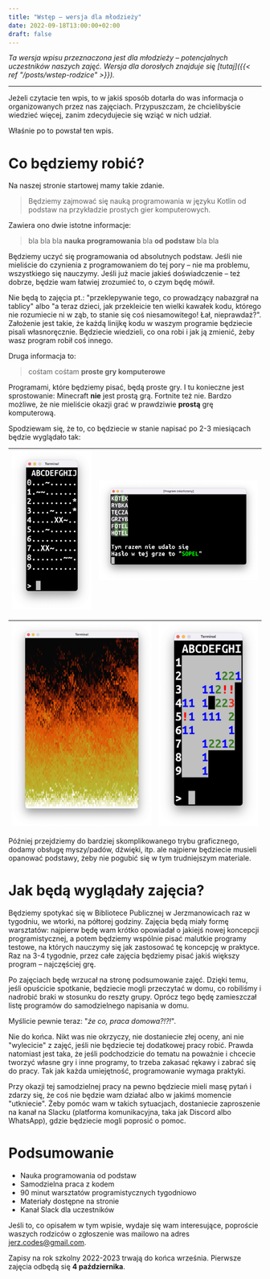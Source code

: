 ```yaml
---
title: "Wstęp – wersja dla młodzieży"
date: 2022-09-18T13:00:00+02:00
draft: false
---
```


*Ta wersja wpisu przeznaczona jest dla młodzieży – potencjalnych uczestników naszych zajęć. Wersja dla dorosłych znajduje się [tutaj]({{< ref "/posts/wstep-rodzice" >}}).*

---

Jeżeli czytacie ten wpis, to w jakiś sposób dotarła do was informacja o organizowanych przez nas zajęciach. Przypuszczam, że chcielibyście wiedzieć więcej, zanim zdecydujecie się wziąć w nich udział.

Właśnie po to powstał ten wpis.

# Co będziemy robić?

Na naszej stronie startowej mamy takie zdanie.

> Będziemy zajmować się nauką programowania w języku Kotlin od podstaw na przykładzie prostych gier komputerowych.

Zawiera ono dwie istotne informacje:

> bla bla bla **nauka programowania** bla **od podstaw** bla bla

Będziemy uczyć się programowania od absolutnych podstaw. Jeśli nie mieliście do czynienia z programowaniem do tej pory – nie ma problemu, wszystkiego się nauczymy. Jeśli już macie jakieś doświadczenie – też dobrze, będzie wam łatwiej zrozumieć to, o czym będę mówił.

Nie będą to zajęcia pt.: "przeklepywanie tego, co prowadzący nabazgrał na tablicy" albo "a teraz dzieci, jak przekleicie ten wielki kawałek kodu, którego nie rozumiecie ni w ząb, to stanie się coś niesamowitego! Łał, nieprawdaż?". Założenie jest takie, że każdą linijkę kodu w waszym programie będziecie pisali własnoręcznie. Będziecie wiedzieli, co ona robi i jak ją zmienić, żeby wasz program robił coś innego.

Druga informacja to:

> cośtam cośtam **proste gry komputerowe**

Programami, które będziemy pisać, będą proste gry. I tu konieczne jest sprostowanie: Minecraft **nie** jest prostą grą. Fortnite też nie. Bardzo możliwe, że nie mieliście okazji grać w prawdziwie **prostą** grę komputerową.

Spodziewam się, że to, co będziecie w stanie napisać po 2-3 miesiącach będzie wyglądało tak:

| ![](statki.png) | ![](wordle.png) |
|-----------------|-----------------|

| ![](doomfire.png) | ![](saper.png) |
|-------------------|----------------|

Później przejdziemy do bardziej skomplikowanego trybu graficznego, dodamy obsługę myszy/padów, dźwięki, itp. ale najpierw będziecie musieli opanować podstawy, żeby nie pogubić się w tym trudniejszym materiale. 

# Jak będą wyglądały zajęcia?

Będziemy spotykać się w Bibliotece Publicznej w Jerzmanowicach raz w tygodniu, we wtorki, na półtorej godziny. Zajęcia będą miały formę warsztatów: najpierw będę wam krótko opowiadał o jakiejś nowej koncepcji programistycznej, a potem będziemy wspólnie pisać malutkie programy testowe, na których nauczymy się jak zastosować tę koncepcję w praktyce. Raz na 3-4 tygodnie, przez całe zajęcia będziemy pisać jakiś większy program – najczęściej grę.

Po zajęciach będę wrzucał na stronę podsumowanie zajęć. Dzięki temu, jeśli opuścicie spotkanie, będziecie mogli przeczytać w domu, co robiliśmy i nadrobić braki w stosunku do reszty grupy. Oprócz tego będę zamieszczał listę programów do samodzielnego napisania w domu.

Myślicie pewnie teraz: "*że co, praca domowa?!?!*". 

Nie do końca. Nikt was nie okrzyczy, nie dostaniecie złej oceny, ani nie "wylecicie" z zajęć, jeśli nie będziecie tej dodatkowej pracy robić. Prawda natomiast jest taka, że jeśli podchodzicie do tematu na poważnie i chcecie tworzyć własne gry i inne programy, to trzeba zakasać rękawy i zabrać się do pracy. Tak jak każda umiejętność, programowanie wymaga praktyki.

Przy okazji tej samodzielnej pracy na pewno będziecie mieli masę pytań i zdarzy się, że coś nie będzie wam działać albo w jakimś momencie "utkniecie". Żeby pomóc wam w takich sytuacjach, dostaniecie zaproszenie na kanał na Slacku (platforma komunikacyjna, taka jak Discord albo WhatsApp), gdzie będziecie mogli poprosić o pomoc. 

# Podsumowanie

* Nauka programowania od podstaw
* Samodzielna praca z kodem
* 90 minut warsztatów programistycznych tygodniowo
* Materiały dostępne na stronie
* Kanał Slack dla uczestników

Jeśli to, co opisałem w tym wpisie, wydaje się wam interesujące, poproście waszych rodziców o zgłoszenie was mailowo na adres jerz.codes@gmail.com.

Zapisy na rok szkolny 2022-2023 trwają do końca września. Pierwsze zajęcia odbędą się **4 października**.